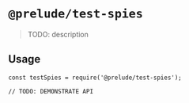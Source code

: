 # `@prelude/test-spies`

> TODO: description

## Usage

```
const testSpies = require('@prelude/test-spies');

// TODO: DEMONSTRATE API
```
